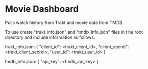 # Movie Dashboard
Pulls watch history from Trakt and movie data from TMDB.

To use create "trakt_info.json" and "tmdb_info.json" files in t
he root directory and include information as follows.

trakt_info.json:
{
	"client_id": <trakt_client_id>,
	"client_secret": <trakt_client_secret>,
	"user_id": <trakt_user_id>
}

tmdb_info.json:
{
	"api_key": <tmdb_api_key>
}